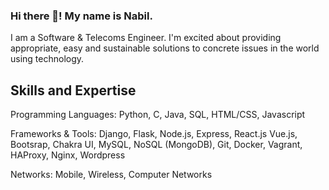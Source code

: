 ### Hi there 👋! My name is Nabil.
I am a Software & Telecoms Engineer. I'm excited about providing appropriate, easy and sustainable solutions to concrete issues in the world using technology.

## Skills and Expertise
Programming Languages: Python, C, Java, SQL, HTML/CSS, Javascript

Frameworks & Tools: Django, Flask, Node.js, Express, React.js Vue.js, Bootsrap, Chakra UI, MySQL, NoSQL (MongoDB), Git, Docker, Vagrant, HAProxy, Nginx, Wordpress
  
Networks: Mobile, Wireless, Computer Networks


<!--
**nabil2i/nabil2i** is a ✨ _special_ ✨ repository because its `README.md` (this file) appears on your GitHub profile.

Here are some ideas to get you started:

- 🔭 I’m currently working on ...
- 🌱 I’m currently learning ...
- 👯 I’m looking to collaborate on ...
- 🤔 I’m looking for help with ...
- 💬 Ask me about ...
- 📫 How to reach me: ...
- 😄 Pronouns: ...
- ⚡ Fun fact: ...
-->
